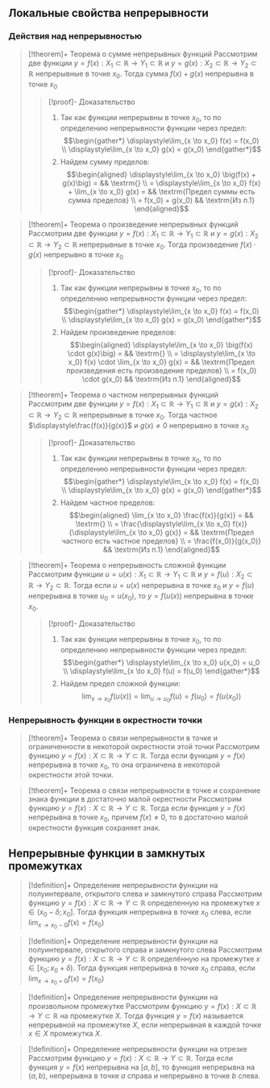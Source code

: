 ## Локальные свойства непрерывности
### Действия над непрерывностью 
> [!theorem]+ Теорема о сумме непрерывных функций
> Рассмотрим две функции $y = f(x):X_1 \subset \mathbb{R}\rightarrow Y_1 \subset \mathbb{R}$ и $y = g(x):X_2 \subset \mathbb{R}\rightarrow Y_2 \subset \mathbb{R}$
 непрерывные в точке $x_0$. Тогда сумма $f(x) + g(x)$ непрерывна в точке $x_0$
> > [!proof]- Доказательство
> > 1. Так как функции непрерывны в точке $x_0$, то по определению непрерывности функции через предел: $$\begin{gather*} \displaystyle\lim_{x \to x_0} f(x) = f(x_0) \\ \displaystyle\lim_{x \to x_0} g(x) = g(x_0) \end{gather*}$$
> > 2. Найдем сумму пределов: $$\begin{aligned} \displaystyle\lim_{x \to x_0} \big(f(x) + g(x)\big) =  && \textrm{} \\ = \displaystyle\lim_{x \to x_0} f(x) + \lim_{x \to x_0} g(x) = && \textrm{Предел суммы есть сумма пределов} \\ = f(x_0) + g(x_0)   && \textrm{Из п.1} \end{aligned}$$

> [!theorem]+ Теорема о произведение непрерывных функций
> Рассмотрим две функции $y = f(x):X_1 \subset \mathbb{R}\rightarrow Y_1 \subset \mathbb{R}$ и $y = g(x):X_2 \subset \mathbb{R}\rightarrow Y_2 \subset \mathbb{R}$ непрерывные в точке $x_0$. Тогда произведение $f(x) \cdot g(x)$ непрерывно в точке $x_0$
> > [!proof]- Доказательство
> > 1. Так как функции непрерывны в точке $x_0$, то по определению непрерывности функции через предел: $$\begin{gather*} \displaystyle\lim_{x \to x_0} f(x) = f(x_0) \\ \displaystyle\lim_{x \to x_0} g(x) = g(x_0) \end{gather*}$$
> > 2. Найдем произведение пределов: $$\begin{aligned} \displaystyle\lim_{x \to x_0} \big(f(x) \cdot g(x)\big) =  && \textrm{} \\ = \displaystyle\lim_{x \to x_0} f(x) \cdot \lim_{x \to x_0} g(x) = && \textrm{Предел произведения есть произведение пределов} \\  = f(x_0) \cdot g(x_0)   && \textrm{Из п.1} \end{aligned}$$

> [!theorem]+ Теорема о частном непрерывных функций
> Рассмотрим две функции $y = f(x):X_1 \subset \mathbb{R}\rightarrow Y_1 \subset \mathbb{R}$ и $y = g(x):X_2 \subset \mathbb{R}\rightarrow Y_2 \subset \mathbb{R}$ непрерывные в точке $x_0$. Тогда частное $\displaystyle\frac{f(x)}{g(x)}$ и $g(x) \neq 0$ непрерывно в точке $x_0$
> > [!proof]- Доказательство
> > 1. Так как функции непрерывны в точке $x_0$, то по определению непрерывности функции через предел: $$\begin{gather*} \displaystyle\lim_{x \to x_0} f(x) = f(x_0) \\ \displaystyle\lim_{x \to x_0} g(x) = g(x_0) \end{gather*}$$
> > 2. Найдем частное пределов: $$\begin{aligned} \lim_{x \to x_0} \frac{f(x)}{g(x)} =  && \textrm{} \\ = \frac{\displaystyle\lim_{x \to x_0} f(x)}{\displaystyle\lim_{x \to x_0} g(x)} = && \textrm{Предел частного есть частное пределов} \\ = \frac{f(x_0)}{g(x_0)}  && \textrm{Из п.1} \end{aligned}$$

> [!theorem]+ Теорема о непрерывность сложной функции
> Рассмотрим функции $u =u (x):X_1 \subset \mathbb{R}\rightarrow Y_1 \subset \mathbb{R}$ и $y=f(u):X_2 \subset \mathbb{R}\rightarrow Y_2 \subset \mathbb{R}$. Тогда если $u=u(x)$ непрерывна в точке $x_0$ и $y = f(u)$ непрерывна в точке $u_0 = u(x_0)$, то $y = f\big(u(x)\big)$ непрерывна в точке $x_0$.
> > [!proof]- Доказательство
> > 1. Так как функции непрерывны в точке $x_0$, то по определению непрерывности функции через предел: $$\begin{gather*} \displaystyle\lim_{x \to x_0} u(x_0) = u_0 \\ \displaystyle\lim_{x \to x_0} f(u) = f(u_0) \end{gather*}$$
> > 2. Найдем предел сложной функции: $$\displaystyle\lim_{x \to x_0} f\big(u(x)\big) = \displaystyle\lim_{u \to u_0} f(u) = f(u_0) = f\big(u(x_0)\big)$$

### Непрерывность функции в окрестности точки
> [!theorem]+ Теорема о связи непрерывности в точке и ограниченности в некоторой окрестности этой точки
> Рассмотрим функцию $y = f(x):X \subset \mathbb{R}\rightarrow Y \subset \mathbb{R}$. Тогда если функция $y = f(x)$ непрерывна в точке $x_0$, то она ограничена в некоторой окрестности этой точки. 

> [!theorem]+ Теорема о связи непрерывности в точке и сохранение знака функции в достаточно малой окрестности
> Рассмотрим функцию $y = f(x):X \subset \mathbb{R}\rightarrow Y \subset \mathbb{R}$. Тогда если функция $y = f(x)$ непрерывна в точке $x_0$, причем $f(x) \neq 0$, то в достаточно малой окрестности функция сохраняет знак. 

## Непрерывные функции в замкнутых промежутках
> [!definition]+ Определение непрерывности функции на полуинтервале, открытого слева и замкнутого справа
> Рассмотрим функцию  $y = f(x):X \subset \mathbb{R}\rightarrow Y \subset \mathbb{R}$ определенную на промежутке $x \in (x_0 - \delta; x_0]$. Тогда функция непрерывна в точке $x_0$ слева, если $\displaystyle\lim_{x \to x_0 - 0} f(x) = f(x_0)$

> [!definition]+ Определение непрерывности функции на полуинтервале, открытого справа и замкнутого слева
> Рассмотрим функцию $y = f(x):X \subset \mathbb{R}\rightarrow Y \subset \mathbb{R}$ определённую на промежутке $x \in [x_0; x_0 + \delta)$. Тогда функция непрерывна в точке $x_0$ справа, если $\displaystyle\lim_{x \to x_0 + 0} f(x) = f(x_0)$

> [!definition]+ Определение непрерывности функции на произвольном промежутке
> Рассмотрим функцию $y = f(x):X \subset \mathbb{R}\rightarrow Y \subset \mathbb{R}$ на промежутке $X$. Тогда функция $y=f(x)$ называется непрерывной на промежутке $X$, если непрерывная в каждой точке $x\in X$ промежутка $X$. 

> [!definition]+ Определение непрерывности функции на отрезке
> Рассмотрим функцию $y = f(x):X \subset \mathbb{R}\rightarrow Y \subset \mathbb{R}$. Тогда если функция $y = f(x)$ непрерывна на $[a,b]$, то функция непрерывна на $(a, b)$, непрерывна в точке $a$ справа и непрерывно в точке $b$ слева. 
